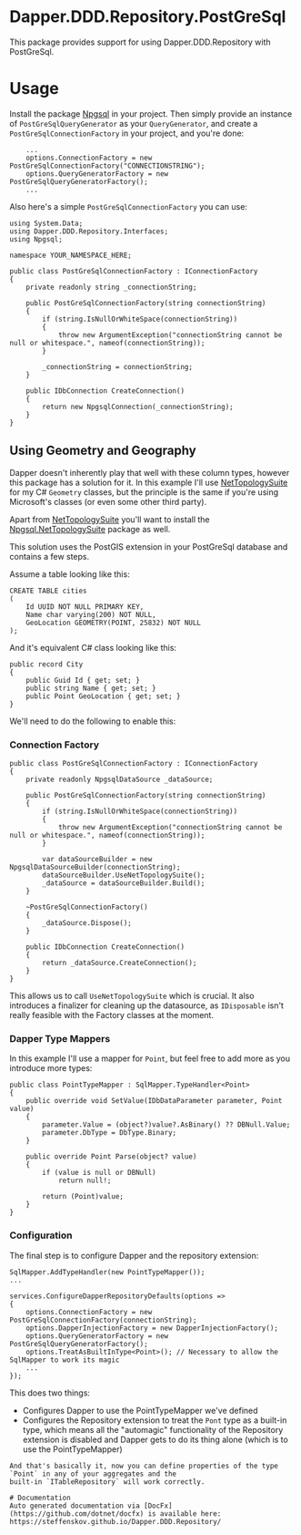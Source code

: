 # Dapper.DDD.Repository.PostGreSql

This package provides support for using Dapper.DDD.Repository with PostGreSql.

# Usage

Install the package [Npgsql](https://www.nuget.org/packages/Npgsql) in your project.
Then simply provide an instance of `PostGreSqlQueryGenerator` as your `QueryGenerator`, and create a `PostGreSqlConnectionFactory`
in your project, and you're done:

```
	...
	options.ConnectionFactory = new PostGreSqlConnectionFactory("CONNECTIONSTRING");
	options.QueryGeneratorFactory = new PostGreSqlQueryGeneratorFactory();
	...
```

Also here's a simple `PostGreSqlConnectionFactory` you can use:

```
using System.Data;
using Dapper.DDD.Repository.Interfaces;
using Npgsql;

namespace YOUR_NAMESPACE_HERE;

public class PostGreSqlConnectionFactory : IConnectionFactory
{
	private readonly string _connectionString;

	public PostGreSqlConnectionFactory(string connectionString)
	{
		if (string.IsNullOrWhiteSpace(connectionString))
		{
			throw new ArgumentException("connectionString cannot be null or whitespace.", nameof(connectionString));
		}

		_connectionString = connectionString;
	}

	public IDbConnection CreateConnection()
	{
		return new NpgsqlConnection(_connectionString);
	}
}
```

## Using Geometry and Geography

Dapper doesn't inherently play that well with these column types, however this package has a solution for it.
In this example I'll use [NetTopologySuite](https://github.com/NetTopologySuite/NetTopologySuite) for my C# `Geometry`
classes, but the principle is the same if you're using Microsoft's classes (or even some other third party).

Apart from [NetTopologySuite](https://github.com/NetTopologySuite/NetTopologySuite) you'll want to install the [Npgsql.NetTopologySuite](https://www.nuget.org/packages/Npgsql.NetTopologySuite) package as well.

This solution uses the PostGIS extension in your PostGreSql database and contains a few steps.

Assume a table looking like this:
```
CREATE TABLE cities
(
	Id UUID NOT NULL PRIMARY KEY,
	Name char varying(200) NOT NULL,
	GeoLocation GEOMETRY(POINT, 25832) NOT NULL
);
```

And it's equivalent C# class looking like this:
```
public record City
{
	public Guid Id { get; set; }
	public string Name { get; set; }
	public Point GeoLocation { get; set; }
}
```

We'll need to do the following to enable this:

### Connection Factory
```
public class PostGreSqlConnectionFactory : IConnectionFactory
{
	private readonly NpgsqlDataSource _dataSource;

	public PostGreSqlConnectionFactory(string connectionString)
	{
		if (string.IsNullOrWhiteSpace(connectionString))
		{
			throw new ArgumentException("connectionString cannot be null or whitespace.", nameof(connectionString));
		}

		var dataSourceBuilder = new NpgsqlDataSourceBuilder(connectionString);
		dataSourceBuilder.UseNetTopologySuite();
		_dataSource = dataSourceBuilder.Build();
	}

	~PostGreSqlConnectionFactory()
	{
		_dataSource.Dispose();
	}

	public IDbConnection CreateConnection()
	{
		return _dataSource.CreateConnection();
	}
}
```

This allows us to call `UseNetTopologySuite` which is crucial.
It also introduces a finalizer for cleaning up the datasource, as `IDisposable` isn't really feasible with the Factory classes at the moment.

### Dapper Type Mappers

In this example I'll use a mapper for `Point`, but feel free to add more as you introduce more types:

```
public class PointTypeMapper : SqlMapper.TypeHandler<Point>
{
	public override void SetValue(IDbDataParameter parameter, Point value)
	{
		parameter.Value = (object?)value?.AsBinary() ?? DBNull.Value;
		parameter.DbType = DbType.Binary;
	}

	public override Point Parse(object? value)
	{
		if (value is null or DBNull)
			return null!;

		return (Point)value;
	}
}
```

### Configuration

The final step is to configure Dapper and the repository extension:

```
SqlMapper.AddTypeHandler(new PointTypeMapper());
...

services.ConfigureDapperRepositoryDefaults(options =>
{
	options.ConnectionFactory = new PostGreSqlConnectionFactory(connectionString);
	options.DapperInjectionFactory = new DapperInjectionFactory();
	options.QueryGeneratorFactory = new PostGreSqlQueryGeneratorFactory();
	options.TreatAsBuiltInType<Point>(); // Necessary to allow the SqlMapper to work its magic
	...
});
```

This does two things:
- Configures Dapper to use the PointTypeMapper we've defined
- Configures the Repository extension to treat the `Pont` type as a built-in type, which means all the "automagic" functionality of the Repository extension is disabled and Dapper gets to do its thing alone (which is to use the PointTypeMapper)

~~~~
And that's basically it, now you can define properties of the type `Point` in any of your aggregates and the
built-in `ITableRepository` will work correctly.

# Documentation
Auto generated documentation via [DocFx](https://github.com/dotnet/docfx) is available here: https://steffenskov.github.io/Dapper.DDD.Repository/
